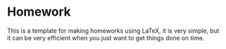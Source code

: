 # Homework

This is a template for making homeworks using LaTeX, it is very simple, but it can be very efficient when you just want to get things
done on time.
